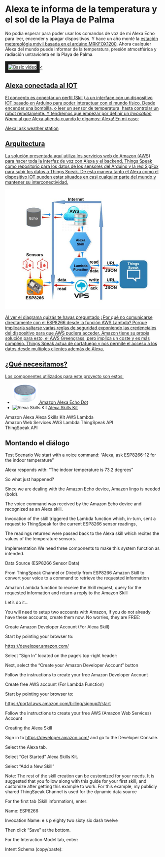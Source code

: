 # Alexa te informa de la temperatura y el sol de la Playa de Palma 

No podía esperar para poder usar los comandos de voz de mi Alexa Echo para leer, encender y apagar dispositivos. Y hace un año monté la [estación metereológia móvil basada en el arduino MRKFOX1200](https://github.com/McOrts/MKRFOX1200_mobile-weather-station). Ahora cualquier Alexa del mundo puede informar de la temperatura, presión atmostférica y radiación untravioleta en la Playa de Palma.

  <a href="http://www.youtube.com/watch?feature=player_embedded&v=WW9ZDhAB9yA
  " target="_blank"><img src="http://img.youtube.com/vi/WW9ZDhAB9yA/0.jpg"
  alt="Basic video" width="240" height="180" border="10" /><

## Alexa conectada al IOT

El concepto es conectar un perfil (Skill) a un interface con un dispositivo IOT basado en Arduino para poder interactuar con el mundo físico. Desde encender una bombilla, o leer un sensor de temperatura, hasta controlar un robot remotamente. Y tendremos que empezar por definir un _Invocation Name_ al que Alexa atienda cuando le digamos: Alexa! En mi caso:

Alexa! ask weather station

## Arquitectura

La solución presentada aquí utiliza los servicios web de Amazon (AWS) para hacer toda la interfaz de voz con Alexa y el backend, Things Speak como repositorio para los datos de los sensores del Arduino y la red SigFox para subir los datos a Things Speak. De esta manera tanto el Alexa como el dispositivo IOT pueden estar situados en casi cualquier parte del mundo y mantener su interconectividad.

![Arquitectura alexa ESP8266](https://github.com/McOrts/alexa_IOT/blob/master/images/alexa-esp-ts_architecure.jpg?raw=true)

Al ver el diagrama quizás te hayas preguntado ¿Por qué no comunicarse directamente con el ESP8266 desde la función AWS Lambda? Porque implicaría saltarse varias reglas de seguridad exponiendo las credenciales del dispositivo para que AWS pudiera acceder. Amazon tiene su propia solución para esto, el AWS Greengrass, pero implica un coste y es más complejo. Things Speak actua de cortafuego y nos permite el acceso a los datos desde multiples clientes además de Alexa.

## ¿Qué necesitamos?
Los componentes utilizados para este proyecto son estos:
* ![Amazon Alexa Echo Dot](https://github.com/McOrts/alexa_IOT/blob/master/images/echo_dot.png?raw=true) [Amazon Alexa Echo Dot](http://amzn.eu/d/8Blx0LD)
* ![Alexa Skills Kit](https://github.com/McOrts/alexa_IOT/blob/master/images/alexa_skill.jpeg?raw=true) [Alexa Skills Kit](https://developer.amazon.com/alexa/console/ask)
	
Amazon Alexa Alexa Skills Kit
AWS Lambda	
Amazon Web Services AWS Lambda
ThingSpeak API	
ThingSpeak API


## Montando el diálogo


Test Scenario
We start with a voice command: “Alexa, ask ESP8266-12 for the indoor temperature”

Alexa responds with: “The indoor temperature is 73.2 degrees”

So what just happened?

Since we are dealing with the Amazon Echo device, Amazon lingo is needed (bold).

The voice command was received by the Amazon Echo device and recognized as an Alexa skill.

Invocation of the skill triggered the Lambda function which, in-turn, sent a request to ThingSpeak for the current ESP8266 sensor readings,

The readings returned were passed back to the Alexa skill which recites the values of the temperature sensors.

Implementation
We need three components to make this system function as intended.

Data Source (ESP8266 Sensor Data)

From ThingSpeak Channel or
Directly from ESP8266
Amazon Skill to convert your voice to a command to retrieve the requested information

Amazon Lambda function to receive the Skill request, query for the requested information and return a reply to the Amazon Skill

Let’s do it…

You will need to setup two accounts with Amazon, If you do not already have these accounts, create them now. No worries, they are FREE:

Create Amazon Developer Account (For Alexa Skill)

Start by pointing your browser to:

https://developer.amazon.com/

Select “Sign In” located on the page’s top-right header:

Next, select the “Create your Amazon Developer Account” button

Follow the instructions to create your free Amazon Developer Account

Create free AWS account (For Lambda Function)

Start by pointing your browser to:

https://portal.aws.amazon.com/billing/signup#/start

Follow the instructions to create your free AWS (Amazon Web Services) Account

Creating the Alexa Skill

Sign in to https://developer.amazon.com/ and go to the Developer Console.

Select the Alexa tab.

Select “Get Started” Alexa Skills Kit.

Select “Add a New Skill”

Note: The rest of the skill creation can be customized for your needs. It is suggested that you follow along with this guide for your first skill, and customize after getting this example to work. For this example, my publicly shared ThingSpeak Channel is used for the dynamic data source

For the first tab (Skill information), enter:

Name: ESP8266

Invocation Name: e s p eighty two sixty six dash twelve

Then click “Save” at the bottom.

For the Interaction Model tab, enter:

Intent Schema (copy/paste):
